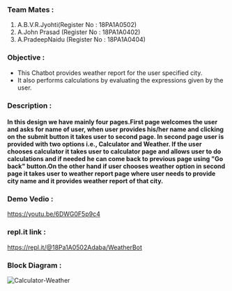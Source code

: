 ### Team Mates :
1. A.B.V.R.Jyohti(Register No : 18PA1A0502)
2. A.John Prasad (Register No : 18PA1A0402)
3. A.PradeepNaidu (Register No : 18PA1A0404)

### Objective : 
  - This Chatbot provides weather report for the user specified city.
  - It also performs calculations by evaluating the expressions given by the user.
  
### Description : 
#### In this design we have mainly four pages.First page welcomes the user and asks for name of user, when user provides his/her name and clicking on the submit button it takes user to second page. In second page user is provided with two options i.e., Calculator and Weather. If the user chooses calculator it takes user to calculator page and allows user to do calculations and if needed he can come back to previous page using "Go back" button.On the other hand if user chooses weather option in second page it takes user to weather report page where user needs to provide city name and it provides weather report of that city.

### Demo Vedio :
https://youtu.be/6DWG0F5p9c4

### repl.it link :
https://repl.it/@18Pa1A0502Adaba/WeatherBot

### Block Diagram :
![Calculator-Weather](https://user-images.githubusercontent.com/68616514/97140910-a9b07300-1783-11eb-881c-02c8c8980d19.png)
